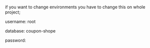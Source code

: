 if you want to change environments you have to change this on whole project;

username: root

database: coupon-shope

password: 